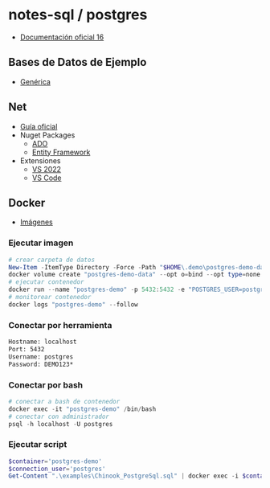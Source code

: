 # notes-sql / postgres

- [Documentación oficial 16](https://www.postgresql.org/docs/16/index.html)

## Bases de Datos de Ejemplo

- [Genérica](https://github.com/lerocha/chinook-database)

## Net

- [Guía oficial](https://www.npgsql.org)
- Nuget Packages
  - [ADO](https://www.nuget.org/packages/Npgsql)
  - [Entity Framework](https://www.nuget.org/packages/Npgsql.EntityFrameworkCore.PostgreSQL)
- Extensiones
  - [VS 2022](https://marketplace.visualstudio.com/items?itemName=RojanskyS.NpgsqlPostgreSQLIntegration)
  - [VS Code](https://marketplace.visualstudio.com/items?itemName=ckolkman.vscode-postgres)

## Docker

- [Imágenes](https://hub.docker.com/_/postgres)

### Ejecutar imagen

```powershell
# crear carpeta de datos
New-Item -ItemType Directory -Force -Path "$HOME\.demo\postgres-demo-data"
docker volume create "postgres-demo-data" --opt o=bind --opt type=none --opt device="$HOME\.demo\postgres-demo-data"
# ejecutar contenedor
docker run --name "postgres-demo" -p 5432:5432 -e "POSTGRES_USER=postgres" -e "POSTGRES_PASSWORD=DEMO123*" -e "PGDATA=/var/lib/postgresql/data/pgdata" -v "postgres-demo-data:/var/lib/postgresql/data" -d "postgres:16.3"
# monitorear contenedor
docker logs "postgres-demo" --follow
```

### Conectar por herramienta

```txt
Hostname: localhost
Port: 5432
Username: postgres
Password: DEMO123*
```

### Conectar por bash

```powershell
# conectar a bash de contenedor
docker exec -it "postgres-demo" /bin/bash
# conectar con administrador
psql -h localhost -U postgres
```

### Ejecutar script

```powershell
$container='postgres-demo'
$connection_user='postgres'
Get-Content ".\examples\Chinook_PostgreSql.sql" | docker exec -i $container psql -h localhost -U $connection_user
```
